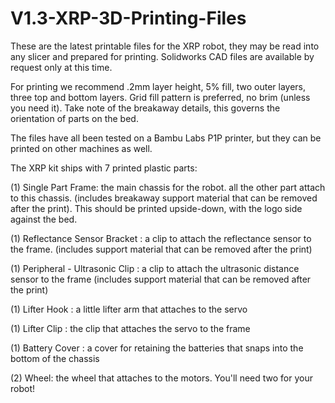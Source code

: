 # V1.3-XRP-3D-Printing-Files
These are the latest printable files for the XRP robot, they may be read into any slicer and prepared for printing. Solidworks CAD files are available by request only at this time.

For printing we recommend .2mm layer height, 5% fill, two outer layers, three top and bottom layers.  Grid fill pattern is preferred, no brim (unless you need it).  Take note of the breakaway details, this governs the orientation of parts on the bed.

The files have all been tested on a Bambu Labs P1P printer, but they can be printed on other machines as well.

The XRP kit ships with 7 printed plastic parts:

(1) Single Part Frame: the main chassis for the robot. all the other part attach to this chassis. (includes breakaway support material that can be removed after the print).  This should be printed upside-down, with the logo side against the bed.

(1) Reflectance Sensor Bracket : a clip to attach the reflectance sensor to the frame. (includes support material that can be removed after the print)  

(1) Peripheral - Ultrasonic Clip : a clip to attach the ultrasonic distance sensor to the frame (includes support material that can be removed after the print) 

(1) Lifter Hook : a little lifter arm that attaches to the servo 

(1) Lifter Clip : the clip that attaches the servo to the frame

(1) Battery Cover : a cover for retaining the batteries that snaps into the bottom of the chassis

(2) Wheel: the wheel that attaches to the motors. You'll need two for your robot! 
